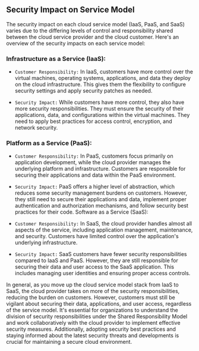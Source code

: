 ## Security Impact on Service Model

The security impact on each cloud service model (IaaS, PaaS, and SaaS) varies due to the differing levels of control and responsibility shared between the cloud service provider and the cloud customer. Here's an overview of the security impacts on each service model:

### Infrastructure as a Service (IaaS):

+ `Customer Responsibility:` In IaaS, customers have more control over the virtual machines, operating systems, applications, and data they deploy on the cloud infrastructure. This gives them the flexibility to configure security settings and apply security patches as needed.

+ `Security Impact:` While customers have more control, they also have more security responsibilities. They must ensure the security of their applications, data, and configurations within the virtual machines. They need to apply best practices for access control, encryption, and network security.

### Platform as a Service (PaaS):

+ `Customer Responsibility:` In PaaS, customers focus primarily on application development, while the cloud provider manages the underlying platform and infrastructure. Customers are responsible for securing their applications and data within the PaaS environment.

+ `Security Impact:` PaaS offers a higher level of abstraction, which reduces some security management burdens on customers. However, they still need to secure their applications and data, implement proper authentication and authorization mechanisms, and follow security best practices for their code.
Software as a Service (SaaS):

+ `Customer Responsibility:` In SaaS, the cloud provider handles almost all aspects of the service, including application management, maintenance, and security. Customers have limited control over the application's underlying infrastructure.

+ `Security Impact:` SaaS customers have fewer security responsibilities compared to IaaS and PaaS. However, they are still responsible for securing their data and user access to the SaaS application. This includes managing user identities and ensuring proper access controls.

In general, as you move up the cloud service model stack from IaaS to SaaS, the cloud provider takes on more of the security responsibilities, reducing the burden on customers. However, customers must still be vigilant about securing their data, applications, and user access, regardless of the service model. It's essential for organizations to understand the division of security responsibilities under the Shared Responsibility Model and work collaboratively with the cloud provider to implement effective security measures. Additionally, adopting security best practices and staying informed about the latest security threats and developments is crucial for maintaining a secure cloud environment.

